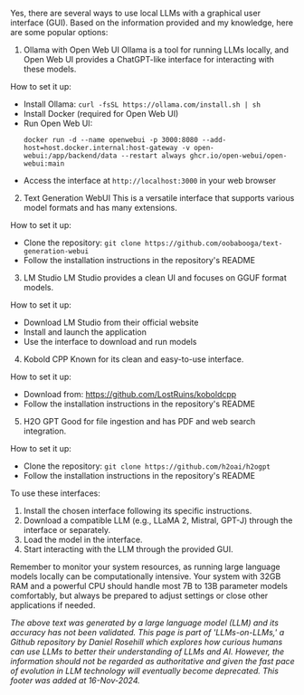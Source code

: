 Yes, there are several ways to use local LLMs with a graphical user interface (GUI). Based on the information provided and my knowledge, here are some popular options:

1. Ollama with Open Web UI
   Ollama is a tool for running LLMs locally, and Open Web UI provides a ChatGPT-like interface for interacting with these models.

How to set it up:

- Install Ollama: `curl -fsSL https://ollama.com/install.sh | sh`
- Install Docker (required for Open Web UI)
- Run Open Web UI:
  ```
  docker run -d --name openwebui -p 3000:8080 --add-host=host.docker.internal:host-gateway -v open-webui:/app/backend/data --restart always ghcr.io/open-webui/open-webui:main
  ```
- Access the interface at `http://localhost:3000` in your web browser

2. Text Generation WebUI
   This is a versatile interface that supports various model formats and has many extensions.

How to set it up:

- Clone the repository: `git clone https://github.com/oobabooga/text-generation-webui`
- Follow the installation instructions in the repository's README

3. LM Studio
   LM Studio provides a clean UI and focuses on GGUF format models.

How to set it up:

- Download LM Studio from their official website
- Install and launch the application
- Use the interface to download and run models

4. Kobold CPP
   Known for its clean and easy-to-use interface.

How to set it up:

- Download from: https://github.com/LostRuins/koboldcpp
- Follow the installation instructions in the repository's README

5. H2O GPT
   Good for file ingestion and has PDF and web search integration.

How to set it up:

- Clone the repository: `git clone https://github.com/h2oai/h2ogpt`
- Follow the installation instructions in the repository's README

To use these interfaces:

1. Install the chosen interface following its specific instructions.
2. Download a compatible LLM (e.g., LLaMA 2, Mistral, GPT-J) through the interface or separately.
3. Load the model in the interface.
4. Start interacting with the LLM through the provided GUI.

Remember to monitor your system resources, as running large language models locally can be computationally intensive. Your system with 32GB RAM and a powerful CPU should handle most 7B to 13B parameter models comfortably, but always be prepared to adjust settings or close other applications if needed.

*The above text was generated by a large language model (LLM) and its accuracy has not been validated. This page is part of 'LLMs-on-LLMs,' a Github repository by Daniel Rosehill which explores how curious humans can use LLMs to better their understanding of LLMs and AI. However, the information should not be regarded as authoritative and given the fast pace of evolution in LLM technology will eventually become deprecated. This footer was added at 16-Nov-2024.*


